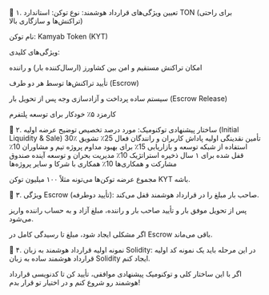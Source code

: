 📌 ۱. تعیین ویژگی‌های قرارداد هوشمند:
نوع توکن: استاندارد TON (برای راحتی تراکنش‌ها و سازگاری بالا)

نام توکن: Kamyab Token (KYT)

ویژگی‌های کلیدی:

امکان تراکنش مستقیم و امن بین کشاورز (ارسال‌کننده بار) و راننده

تأیید تراکنش‌ها توسط هر دو طرف (Escrow)

سیستم ساده پرداخت و آزادسازی وجه پس از تحویل بار (Escrow Release)

کارمزد ۵٪ خودکار برای توسعه پلتفرم

📌 ۲. ساختار پیشنهادی توکنومیک:
مورد	درصد تخصیص	توضیح
عرضه اولیه (Initial Liquidity & Sale)	30٪	تأمین نقدینگی اولیه
پاداش کاربران و رانندگان فعال	25٪	تشویق استفاده از شبکه
توسعه و بازاریابی	15٪	برای بهبود مداوم پروژه
تیم و مشاوران	10٪	قفل شده برای ۱ سال
ذخیره استراتژیک	10٪	مدیریت بحران و توسعه آینده
صندوق مشارکت و همکاری‌ها	10٪	همکاری با شرکا و سایر پروژه‌ها

مجموع عرضه توکن‌ها می‌تونه مثلاً ۱۰۰ میلیون توکن KYT باشه.

📌 ۳. ویژگی Escrow (تأیید دوطرفه):
صاحب بار مبلغ را در قرارداد هوشمند قفل می‌کند.

پس از تحویل موفق بار و تأیید صاحب بار و راننده، مبلغ آزاد و به حساب راننده واریز می‌شود.

اگر مشکلی ایجاد شود، مبلغ تا رسیدگی کامل در Escrow باقی می‌ماند.

📌 ۴. نمونه اولیه قرارداد هوشمند به زبان Solidity:
در این مرحله باید یک نمونه کد اولیه قرارداد هوشمند ساده به زبان Solidity ایجاد کنم.

اگر با این ساختار کلی و توکنومیک پیشنهادی موافقی، تأیید کن تا کدنویسی قرارداد هوشمند رو شروع کنم و در اختیار تو قرار بدم!







